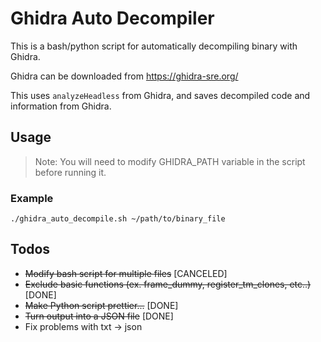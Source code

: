 # Ghidra Auto Decompiler 

This is a bash/python script for automatically decompiling binary with Ghidra.

Ghidra can be downloaded from https://ghidra-sre.org/

This uses `analyzeHeadless` from Ghidra, and saves decompiled code and information from Ghidra.



## Usage

>  Note: You will need to modify GHIDRA_PATH variable in the script before running it.

### Example
```
./ghidra_auto_decompile.sh ~/path/to/binary_file
```



## Todos

- ~~Modify bash script for multiple files~~ [CANCELED]
- ~~Exclude basic functions (ex. frame_dummy, register_tm_clones, etc..)~~ [DONE]
- ~~Make Python script prettier...~~ [DONE]
- ~~Turn output into a JSON file~~ [DONE]
- Fix problems with txt -> json
